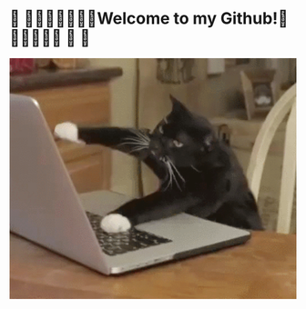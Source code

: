 # 	:confetti_ball:	:confetti_ball::lotus_position_man::lotus_position_man::zany_face::zany_face:Welcome to my Github!:zany_face::zany_face::lotus_position_man::lotus_position_man:	:confetti_ball:	:confetti_ball:

<img src="img/cat.gif" width="850px"/>
